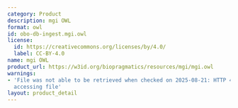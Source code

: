 ```yaml
---
category: Product
description: mgi OWL
format: owl
id: obo-db-ingest.mgi.owl
license:
  id: https://creativecommons.org/licenses/by/4.0/
  label: CC-BY-4.0
name: mgi OWL
product_url: https://w3id.org/biopragmatics/resources/mgi/mgi.owl
warnings:
- 'File was not able to be retrieved when checked on 2025-08-21: HTTP 404 error when
  accessing file'
layout: product_detail
---
```


